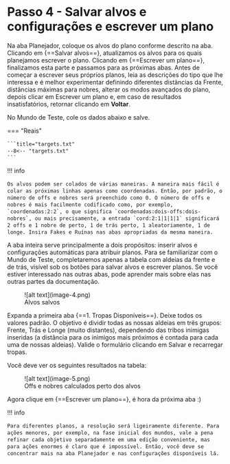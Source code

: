 # Passo 4 - Salvar alvos e configurações e escrever um plano

Na aba Planejador, coloque os alvos do plano conforme descrito na aba. Clicando em {==Salvar alvos==}, atualizamos os alvos para os quais planejamos escrever o plano. Clicando em {==Escrever um plano==}, finalizamos esta parte e passamos para as próximas abas. Antes de começar a escrever seus próprios planos, leia as descrições do tipo que lhe interessa e é melhor experimentar definindo diferentes distâncias da Frente, distâncias máximas para nobres, alterar os modos avançados do plano, depois clicar em Escrever um plano e, em caso de resultados insatisfatórios, retornar clicando em **Voltar**.

No Mundo de Teste, cole os dados abaixo e salve.

=== "Reais"

    ```title="targets.txt"
    --8<-- "targets.txt"
    ```

!!! info

    Os alvos podem ser colados de várias maneiras. A maneira mais fácil é colar as próximas linhas apenas como coordenadas. Então, por padrão, o número de offs e nobres será preenchido como 0. O número de offs e nobres é mais facilmente codificado como, por exemplo, `coordenadas:2:2`, o que significa `coordenadas:dois-offs:dois-nobres`, ou mais precisamente, a entrada `cord:2:1|1|1|1` significará 2 offs e 1 nobre de perto, 1 de trás perto, 1 aleatoriamente, 1 de longe. Insira Fakes e Ruínas nas abas apropriadas da mesma maneira.

A aba inteira serve principalmente a dois propósitos: inserir alvos e configurações automáticas para atribuir planos. Para se familiarizar com o Mundo de Teste, completaremos apenas a tabela com aldeias da frente e de trás, visível sob os botões para salvar alvos e escrever planos. Se você estiver interessado nas outras abas, pode aprender mais sobre elas nas outras partes da documentação.

<figure markdown="span">
  ![alt text](image-4.png)
  <figcaption>Alvos salvos</figcaption>
</figure>


Expanda a primeira aba {==1. Tropas Disponíveis==}. Deixe todos os valores padrão. O objetivo é dividir todas as nossas aldeias em três grupos: Frente, Trás e Longe (muito distantes), dependendo das tribos inimigas inseridas (a distância para os inimigos mais próximos é contada para cada uma de nossas aldeias). Valide o formulário clicando em Salvar e recarregar tropas.

Você deve ver os seguintes resultados na tabela:

<figure markdown="span">
  ![alt text](image-5.png)
  <figcaption>Offs e nobres calculados perto dos alvos</figcaption>
</figure>

Agora clique em {==Escrever um plano==}, é hora da próxima aba :)

!!! info

    Para diferentes planos, a resolução será ligeiramente diferente. Para ações menores, por exemplo, na fase inicial dos mundos, vale a pena refinar cada objetivo separadamente em uma edição conveniente, mas para ações enormes é claro que é impossível. Então, você deve se concentrar mais na aba Planejador e nas configurações disponíveis lá.
